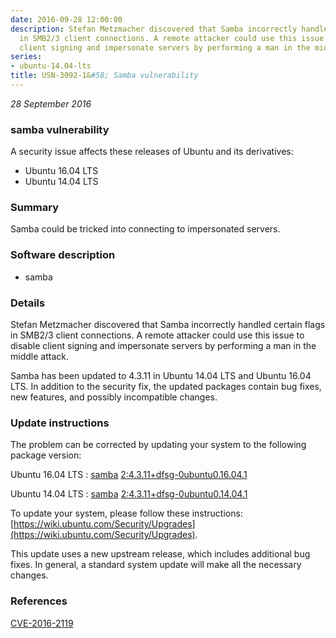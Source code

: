 ```yaml
---
date: 2016-09-28 12:00:00
description: Stefan Metzmacher discovered that Samba incorrectly handled certain flags
  in SMB2/3 client connections. A remote attacker could use this issue to disable
  client signing and impersonate servers by performing a man in the middle attack.
series:
- ubuntu-14.04-lts
title: USN-3092-1&#58; Samba vulnerability
---
```


*28 September 2016*

### samba vulnerability

A security issue affects these releases of Ubuntu and its derivatives:

* Ubuntu 16.04 LTS
* Ubuntu 14.04 LTS

### Summary

Samba could be tricked into connecting to impersonated servers. 

### Software description

* samba 

### Details

Stefan Metzmacher discovered that Samba incorrectly handled certain flags in SMB2/3 client connections. A remote attacker could use this issue to disable client signing and impersonate servers by performing a man in the middle attack.

Samba has been updated to 4.3.11 in Ubuntu 14.04 LTS and Ubuntu 16.04 LTS. In addition to the security fix, the updated packages contain bug fixes, new features, and possibly incompatible changes. 

### Update instructions

The problem can be corrected by updating your system to the following package version:

Ubuntu 16.04 LTS
 : [samba](https://launchpad.net/ubuntu/+source/samba) <span> [2:4.3.11+dfsg-0ubuntu0.16.04.1](https://launchpad.net/ubuntu/+source/samba/2:4.3.11+dfsg-0ubuntu0.16.04.1) </span> 

Ubuntu 14.04 LTS
 : [samba](https://launchpad.net/ubuntu/+source/samba) <span> [2:4.3.11+dfsg-0ubuntu0.14.04.1](https://launchpad.net/ubuntu/+source/samba/2:4.3.11+dfsg-0ubuntu0.14.04.1) </span> 

To update your system, please follow these instructions: [https://wiki.ubuntu.com/Security/Upgrades](https://wiki.ubuntu.com/Security/Upgrades).

This update uses a new upstream release, which includes additional bug fixes. In general, a standard system update will make all the necessary changes. 

### References

 
 [CVE-2016-2119](http://people.ubuntu.com/~ubuntu-security/cve/CVE-2016-2119)